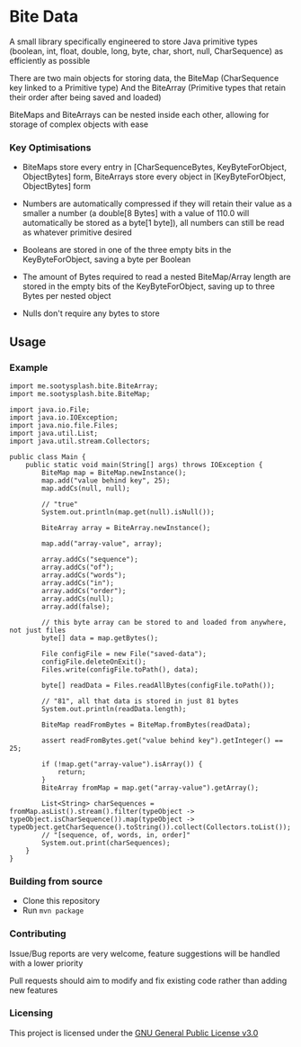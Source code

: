 # Bite Data

A small library specifically engineered to store Java primitive types (boolean, int, float, double, long, byte, char, short, null, CharSequence) as efficiently as possible

There are two main objects for storing data, the BiteMap (CharSequence key linked to a Primitive type) And the BiteArray (Primitive types that retain their order after being saved and loaded)

BiteMaps and BiteArrays can be nested inside each other, allowing for storage of complex objects with ease

### Key Optimisations

- BiteMaps store every entry in [CharSequenceBytes, KeyByteForObject, ObjectBytes] form, BiteArrays store every object in [KeyByteForObject, ObjectBytes] form

- Numbers are automatically compressed if they will retain their value as a smaller a number (a double[8 Bytes] with a value of 110.0 will automatically be stored as a byte[1 byte]), all numbers can still be read as whatever primitive desired

- Booleans are stored in one of the three empty bits in the KeyByteForObject, saving a byte per Boolean

- The amount of Bytes required to read a nested BiteMap/Array length are stored in the empty bits of the KeyByteForObject, saving up to three Bytes per nested object

- Nulls don't require any bytes to store

## Usage

### Example
```
import me.sootysplash.bite.BiteArray;
import me.sootysplash.bite.BiteMap;

import java.io.File;
import java.io.IOException;
import java.nio.file.Files;
import java.util.List;
import java.util.stream.Collectors;

public class Main {
    public static void main(String[] args) throws IOException {
        BiteMap map = BiteMap.newInstance();
        map.add("value behind key", 25);
        map.addCs(null, null);

        // "true"
        System.out.println(map.get(null).isNull());

        BiteArray array = BiteArray.newInstance();

        map.add("array-value", array);

        array.addCs("sequence");
        array.addCs("of");
        array.addCs("words");
        array.addCs("in");
        array.addCs("order");
        array.addCs(null);
        array.add(false);

        // this byte array can be stored to and loaded from anywhere, not just files
        byte[] data = map.getBytes();

        File configFile = new File("saved-data");
        configFile.deleteOnExit();
        Files.write(configFile.toPath(), data);

        byte[] readData = Files.readAllBytes(configFile.toPath());

        // "81", all that data is stored in just 81 bytes
        System.out.println(readData.length);

        BiteMap readFromBytes = BiteMap.fromBytes(readData);

        assert readFromBytes.get("value behind key").getInteger() == 25;

        if (!map.get("array-value").isArray()) {
            return;
        }
        BiteArray fromMap = map.get("array-value").getArray();

        List<String> charSequences = fromMap.asList().stream().filter(typeObject -> typeObject.isCharSequence()).map(typeObject -> typeObject.getCharSequence().toString()).collect(Collectors.toList());
        // "[sequence, of, words, in, order]"
        System.out.print(charSequences);
    }
}
```

### Building from source
- Clone this repository
- Run `mvn package`

### Contributing
Issue/Bug reports are very welcome, feature suggestions will be handled with a lower priority

Pull requests should aim to modify and fix existing code rather than adding new features

### Licensing
This project is licensed under the [GNU General Public License v3.0](https://www.gnu.org/licenses/gpl-3.0.en.html)